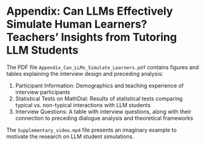 # Appendix: Can LLMs Effectively Simulate Human Learners? Teachers’ Insights from Tutoring LLM Students

The PDF file `Appendix_Can_LLMs_Simulate_Learners.pdf` contains figures and tables explaining the interview design and preceding analysis:
1. Participant Information: Demographics and teaching experience of interview participants
2. Statistical Tests on MathDial: Results of statistical tests comparing typical vs. non-typical interactions with LLM students
3. Interview Questions: A table with interview questions, along with their connection to preceding dialogue analysis and theoretical frameworks

The `Supplementary_video.mp4` file presents an imaginary example to motivate the research on LLM student simulations. 
